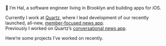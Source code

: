 <Portfolio>

👋 I’m Hal, a software engineer living in Brooklyn and building apps for iOS.

Currently I work at [Quartz](https://qz.com), where I lead development of our recently launched, all-new, [member-focused news app](https://qz.com/1724663/putting-members-at-the-heart-of-quartz/). <br />Previously I worked on Quartz’s [conversational news app](https://qz.com/613700/its-here-quartzs-first-news-app-for-iphone/).

Here’re some projects I’ve worked on recently.

</Portfolio>
